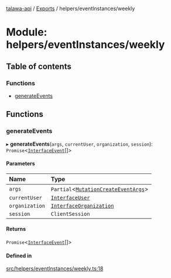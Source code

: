 [talawa-api](../README.md) / [Exports](../modules.md) / helpers/eventInstances/weekly

# Module: helpers/eventInstances/weekly

## Table of contents

### Functions

- [generateEvents](helpers_eventInstances_weekly.md#generateevents)

## Functions

### generateEvents

▸ **generateEvents**(`args`, `currentUser`, `organization`, `session`): `Promise`\<[`InterfaceEvent`](../interfaces/models_Event.InterfaceEvent.md)[]\>

#### Parameters

| Name           | Type                                                                                             |
| :------------- | :----------------------------------------------------------------------------------------------- |
| `args`         | `Partial`\<[`MutationCreateEventArgs`](types_generatedGraphQLTypes.md#mutationcreateeventargs)\> |
| `currentUser`  | [`InterfaceUser`](../interfaces/models_User.InterfaceUser.md)                                    |
| `organization` | [`InterfaceOrganization`](../interfaces/models_Organization.InterfaceOrganization.md)            |
| `session`      | `ClientSession`                                                                                  |

#### Returns

`Promise`\<[`InterfaceEvent`](../interfaces/models_Event.InterfaceEvent.md)[]\>

#### Defined in

[src/helpers/eventInstances/weekly.ts:18](https://github.com/PalisadoesFoundation/talawa-api/blob/cf57ca9/src/helpers/eventInstances/weekly.ts#L18)
